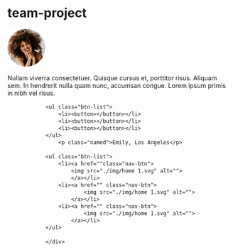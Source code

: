 # team-project

<div class="photo-box">
                    <img src="./img/testimonials1 1.jpg" alt="">
                </div>
                <div class="text-reviews">
                    <p class="paragraph">Nullam viverra consectetuer. Quisque cursus et, porttitor risus. Aliquam sem. In hendrerit nulla quam nunc, accumsan
                    congue. Lorem ipsum primis in nibh vel risus.</p>
                </div>
                <div class="for-btn">

                <ul class="btn-list">
                    <li><button></button></li>
                    <li><button></button></li>
                    <li><button></button></li>
                </ul>
                    <p class="named">Emily, Los Angeles</p>

                <ul class="btn-list">
                    <li><a href=""class="nav-btn">
                        <img src="./img/home 1.svg" alt="">
                        </a></li>
                    <li><a href="" class="nav-btn">
                            <img src="./img/home 1.svg" alt="">
                        </a></li>
                    <li><a href="" class="nav-btn">
                            <img src="./img/home 1.svg" alt="">
                        </a></li>
                </ul>

                </div>
